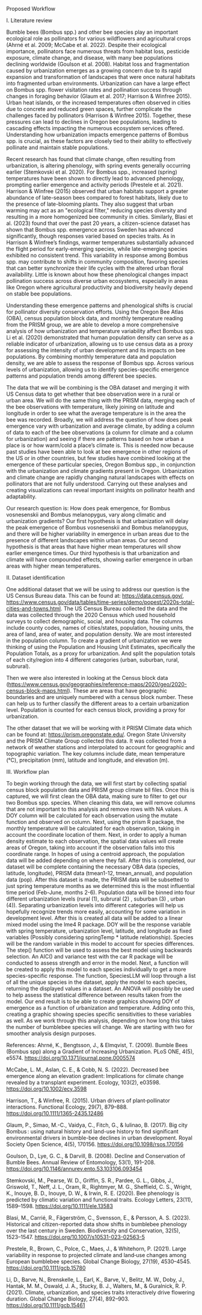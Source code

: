 Proposed Workflow 

I. Literature review

Bumble bees (Bombus spp.) and other bee species play an important ecological role as pollinators for various wildflowers and agricultural crops (Ahrné et al. 2009; McCabe et al. 2022). Despite their ecological importance, pollinators face numerous threats from habitat loss, pesticide exposure, climate change, and disease, with many bee populations declining worldwide (Goulson et al. 2008). Habitat loss and fragmentation caused by urbanization emerges as a growing concern due to its rapid expansion and transformation of landscapes that were once natural habitats into fragmented urban environments. Urbanization can have a large effect on Bombus spp. flower visitation rates and pollination success through changes in foraging behavior (Glaum et al. 2017; Harrison & Winfree 2015). Urban heat islands, or the increased temperatures often observed in cities due to concrete and reduced green spaces, further complicate the challenges faced by pollinators (Harrison & Winfree 2015). Together, these pressures can lead to declines in Oregon bee populations, leading to cascading effects impacting the numerous ecosystem services offered. Understanding how urbanization impacts emergence patterns of Bombus spp. is crucial, as these factors are closely tied to their ability to effectively pollinate and maintain stable populations. 

Recent research has found that climate change, often resulting from urbanization, is altering phenology, with spring events generally occurring earlier (Stemkovski et al. 2020). For Bombus spp., increased (spring) temperatures have been shown to directly lead to advanced phenology, prompting earlier emergence and activity periods (Prestele et al. 2021). Harrison & Winfree (2015) observed that urban habitats support a greater abundance of late-season bees compared to forest habitats, likely due to the presence of late-blooming plants. They also suggest that urban warming may act as an "ecological filter," reducing species diversity and resulting in a more homogenized bee community in cities. Similarly, Blasi et al. (2023) found that over the past 20 years, a citizen-science dataset has shown that Bombus spp. emergence across Sweden has advanced significantly, though responses varied based on species traits. As in Harrison & Winfree’s findings, warmer temperatures substantially advanced the flight period for early-emerging species, while late-emerging species exhibited no consistent trend. This variability in response among Bombus spp. may contribute to shifts in community composition, favoring species that can better synchronize their life cycles with the altered urban floral availability. Little is known about how these phenological changes impact pollination success across diverse urban ecosystems, especially in areas like Oregon where agricultural productivity and biodiversity heavily depend on stable bee populations.

Understanding these emergence patterns and phenological shifts is crucial for pollinator diversity conservation efforts. Using the Oregon Bee Atlas (OBA), census population block data, and monthly temperature reading from the PRISM group, we are able to develop a more comprehensive analysis of how urbanization and temperature variability affect Bombus spp. Li et al. (2020) demonstrated that human population density can serve as a reliable indicator of urbanization, allowing us to use census data as a proxy for assessing the intensity of urban development and its impacts on bee populations. By combining monthly temperature data and population density, we are able to assess the response of Bombus spp. Across various levels of urbanization, allowing us to identify species-specific emergence patterns and population trends among different bee species. 

The data that we will be combining is the OBA dataset and merging it with US Census data to get whether that bee observation were in a rural or urban area. We will do the same thing with the PRISM data, merging each of the bee observations with temperature, likely joining on latitude and longitude in order to see what the average temperature is in the area the bee was recorded. Broadly, we will address the question of how does peak emergence vary with urbanization and average climate, by adding a column of data to each of the bee observations (a column for climate and a column for urbanization) and seeing if there are patterns based on how urban a place is or how warm/cold a place’s climate is. This is needed now because past studies have been able to look at bee emergence in other regions of the US or in other countries, but few studies have combined looking at the emergence of these particular species, Oregon Bombus spp., in conjunction with the urbanization and climate gradients present in Oregon. Urbanization and climate change are rapidly changing natural landscapes with effects on pollinators that are not fully understood. Carrying out these analyses and creating visualizations can reveal important insights on pollinator health and adaptability.

Our research question is: How does peak emergence, for Bombus vosnesenskii and Bombus melanopygus, vary along climatic and urbanization gradients? Our first hypothesis is that urbanization will delay the peak emergence of Bombus vosnesenskii and Bombus melanopygus, and there will be higher variability in emergence in urban areas due to the presence of different landscapes within urban areas. Our second hypothesis is that areas that have higher mean temperatures will show earlier emergence times. Our third hypothesis is that urbanization and climate will have compounded effects, showing earlier emergence in urban areas with higher mean temperatures. 


II. Dataset identification

One additional dataset that we will be using to address our question is the US Census Bureau data. This can be found at: https://data.census.gov/, https://www.census.gov/data/tables/time-series/demo/popest/2020s-total-cities-and-towns.html. The US Census Bureau collected the data and the data was collected through the 2020 Census which used household surveys to collect demographic, social, and housing data. The columns include county codes, names of cities/states, population, housing units, the area of land, area of water, and population density. We are most interested in the population column. To create a gradient of urbanization we were thinking of using the Population and Housing Unit Estimates, specifically the Population Totals, as a proxy for urbanization. And split the population totals of each city/region into 4 different categories (urban, suburban, rural, subrural). 

Then we were also interested in looking at the Census block data (https://www.census.gov/geographies/reference-maps/2020/geo/2020-census-block-maps.html). These are areas that have geographic boundaries and are uniquely numbered with a census block number. These can help us to further classify the different areas to a certain urbanization level. Population is counted for each census block, providing a proxy for urbanization. 

The other dataset that we will be working with it PRISM Climate data which can be found at: https://prism.oregonstate.edu/. Oregon State University and the PRISM Climate Group collected this data. It was collected from a network of weather stations and interpolated to account for geographic and topographic variation. The key columns include date, mean temperature (°C), precipitation (mm), latitude and longitude, and elevation (m).



III. Workflow plan

To begin working through the data, we will first start by collecting spatial census block population data and PRISM group climate bil files. Once this is captured, we will first clean the OBA data, making sure to filter to get our two Bombus spp. species. When cleaning this data, we will remove columns that are not important to this analysis and remove rows with NA values. A DOY column will be calculated for each observation using the mutate function and observed on column. Next, using the prism R package, the monthly temperature will be calculated for each observation, taking in account the coordinate location of them. Next, in order to apply a human density estimate to each observation, the spatial data values will create areas of Oregon, taking into account if the observation falls into this coordinate range. In hopes of using a centroid approach, the population data will be added depending on where they fall. After this is completed, our dataset will be complete containing the necessary OBA data (species, latitude, longitude), PRISM data (tmean1-12, tmean_annual), and population data (pop). After this dataset is made, the PRISM data will be subsetted to just spring temperature months as we determined this is the most influential time period (Feb-June, months 2-6). Population data will be binned into four different urbanization levels (rural (1), subrural (2) , suburban (3) , urban (4)). Separating urbanization levels into different categories will help us hopefully recognize trends more easily, accounting for some variation in development level. After this is created all data will be added to a linear mixed model using the lme4 R package. DOY will be the response variable with spring temperature, urbanization level, latitude, and longitude as fixed variables (Possibly considering springTemp * latitude relationship). Species will be the random variable in this model to account for species differences. The step() function will be used to assess the best model using backwards selection. An AIC() and variance test with the car R package will be conducted to assess strength and error in the model. Next, a function will be created to apply this model to each species individually to get a more species-specific response. The function, SpeciesLLM will loop through a list of all the unique species in the dataset, apply the model to each species, returning the displayed values in a dataset. An ANOVA will possibly be used to help assess the statistical difference between results taken from the model. Our end result is to be able to create graphics showing DOY of emergence as a function of urbanization and temperature. Adding onto this, creating a graphic showing species specific sensitivities to these variables as well. As we work through this analysis, depending on how long this takes the number of bumblebee species will change. We are starting with two for smoother analysis design purposes. 


References: 
Ahrné, K., Bengtsson, J., & Elmqvist, T. (2009). Bumble Bees (Bombus spp) along a Gradient of Increasing Urbanization. PLoS ONE, 4(5), e5574. https://doi.org/10.1371/journal.pone.0005574

McCabe, L. M., Aslan, C. E., & Cobb, N. S. (2022). Decreased bee emergence along an elevation gradient: Implications for climate change revealed by a transplant experiment. Ecology, 103(2), e03598. https://doi.org/10.1002/ecy.3598

Harrison, T., & Winfree, R. (2015). Urban drivers of plant‐pollinator interactions. Functional Ecology, 29(7), 879–888. https://doi.org/10.1111/1365-2435.12486

Glaum, P., Simao, M.-C., Vaidya, C., Fitch, G., & Iulinao, B. (2017). Big city Bombus : using natural history and land-use history to find significant environmental drivers in bumble-bee declines in urban development. Royal Society Open Science, 4(5), 170156. https://doi.org/10.1098/rsos.170156

Goulson, D., Lye, G. C., & Darvill, B. (2008). Decline and Conservation of Bumble Bees. Annual Review of Entomology, 53(1), 191–208. https://doi.org/10.1146/annurev.ento.53.103106.093454

Stemkovski, M., Pearse, W. D., Griffin, S. R., Pardee, G. L., Gibbs, J., Griswold, T., Neff, J. L., Oram, R., Rightmyer, M. G., Sheffield, C. S., Wright, K., Inouye, B. D., Inouye, D. W., & Irwin, R. E. (2020). Bee phenology is predicted by climatic variation and functional traits. Ecology Letters, 23(11), 1589–1598. https://doi.org/10.1111/ele.13583

Blasi, M., Carrié, R., Fägerström, C., Svensson, E., & Persson, A. S. (2023). Historical and citizen-reported data show shifts in bumblebee phenology over the last century in Sweden. Biodiversity and Conservation, 32(5), 1523–1547. https://doi.org/10.1007/s10531-023-02563-5

Prestele, R., Brown, C., Polce, C., Maes, J., & Whitehorn, P. (2021). Large variability in response to projected climate and land‐use changes among European bumblebee species. Global Change Biology, 27(19), 4530–4545. https://doi.org/10.1111/gcb.15780

Li, D., Barve, N., Brenskelle, L., Earl, K., Barve, V., Belitz, M. W., Doby, J., Hantak, M. M., Oswald, J. A., Stucky, B. J., Walters, M., & Guralnick, R. P. (2021). Climate, urbanization, and species traits interactively drive flowering duration. Global Change Biology, 27(4), 892–903. https://doi.org/10.1111/gcb.15461
